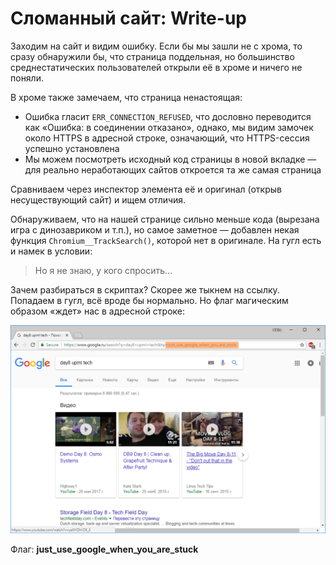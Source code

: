 # Сломанный сайт: Write-up

Заходим на сайт и видим ошибку. Если бы мы зашли не с хрома, то сразу обнаружили бы, что страница поддельная, но большинство среднестатических пользователей открыли её в хроме и ничего не поняли.

В хроме также замечаем, что страница ненастоящая:

* Ошибка гласит `ERR_CONNECTION_REFUSED`, что дословно переводится как «Ошибка: в соединении отказано», однако, мы видим замочек около HTTPS в адресной строке, означающий, что HTTPS-сессия успешно установлена
* Мы можем посмотреть исходный код страницы в новой вкладке — для реально неработающих сайтов откроется та же самая страница

Сравниваем через инспектор элемента её и оригинал (открыв несуществующий сайт) и ищем отличия.

Обнаруживаем, что на нашей странице сильно меньше кода (вырезана игра с динозавриком и т.п.), но самое заметное — добавлен некая функция `Chromium__TrackSearch()`, которой нет в оригинале. На гугл есть и намек в условии:

> Но я не знаю, у кого спросить…

Зачем разбираться в скриптах? Скорее же тыкнем на ссылку. Попадаем в гугл, всё вроде бы нормально. Но флаг магическим образом «ждет» нас в адресной строке:

![Флаг](images/google.png)

Флаг: **just_use_google_when_you_are_stuck**
